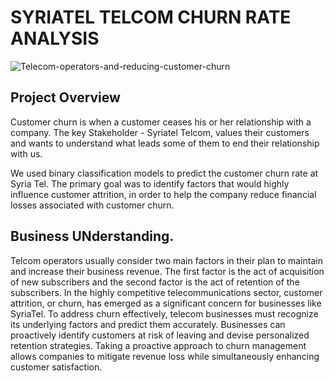 # SYRIATEL TELCOM CHURN RATE ANALYSIS
![Telecom-operators-and-reducing-customer-churn](https://github.com/Weru-Stanley/Group-2-Phase-3---SyriaTel-Churn-Rate-Project/assets/128227310/0adf54d3-04c6-472b-9a54-e79d684e996b)

## Project Overview
Customer churn is when a customer ceases his or her relationship with a company. The key Stakeholder - Syriatel Telcom, values their customers and wants to understand what leads some of them to end their relationship with us.

We used binary classification models to predict the customer churn rate at Syria Tel. The primary goal was to identify factors that would highly influence customer attrition, in order to help the company reduce financial losses associated with customer churn. 

## Business UNderstanding.
Telcom operators usually consider two main factors in their plan to maintain and increase their business revenue. The first factor is the act of acquisition of new subscribers and the second factor is the act of retention of the subscribers. In the highly competitive telecommunications sector, customer attrition, or churn, has emerged as a significant concern for businesses like SyriaTel. To address churn effectively, telecom businesses must recognize its underlying factors and predict them accurately. Businesses can proactively identify customers at risk of leaving and devise personalized retention strategies. Taking a proactive approach to churn management allows companies to mitigate revenue loss while simultaneously enhancing customer satisfaction.

